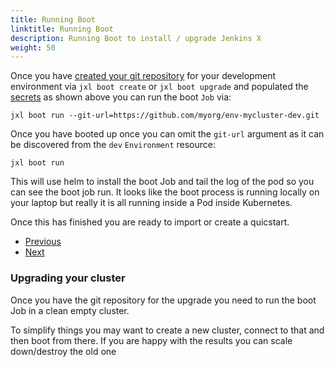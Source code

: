 ```yaml
---
title: Running Boot
linktitle: Running Boot
description: Running Boot to install / upgrade Jenkins X
weight: 50
---
```



Once you have [created your git repository](/docs/labs/boot/getting-started/repository/) for your development environment via `jxl boot create` or `jxl boot upgrade` and populated the [secrets](/docs/labs/boot/getting-started/secrets/) as shown above you can run the boot `Job` via:

```
jxl boot run --git-url=https://github.com/myorg/env-mycluster-dev.git
```

Once you have booted up once you can omit the `git-url` argument as it can be discovered from the `dev` `Environment` resource:

```
jxl boot run
```

This will use helm to install the boot Job and tail the log of the pod so you can see the boot job run. It looks like the boot process is running locally on your laptop but really it is all running inside a Pod inside Kubernetes.

Once this has finished you are ready to import or create a quicstart.

<nav>
  <ul class="pagination">
    <li class="page-item"><a class="page-link" href="../config">Previous</a></li>
    <li class="page-item"><a class="page-link" href="../../../wizard/overview/">Next</a></li>
  </ul>
</nav>

### Upgrading your cluster

Once you have the git repository for the upgrade you need to run the boot Job in a clean empty cluster.

To simplify things you may want to create a new cluster, connect to that and then boot from there. If you are happy with the results you can scale down/destroy the old one
